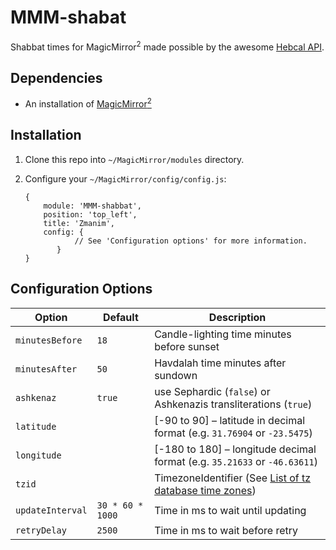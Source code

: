 # MMM-shabat
Shabbat times for MagicMirror<sup>2</sup> made possible by the awesome [Hebcal API](https://www.hebcal.com/home/developer-apis).

## Dependencies
  * An installation of [MagicMirror<sup>2</sup>](https://github.com/MichMich/MagicMirror)

## Installation
 1. Clone this repo into `~/MagicMirror/modules` directory.
 2. Configure your `~/MagicMirror/config/config.js`:
 
     ```
     {
         module: 'MMM-shabbat',
         position: 'top_left',
         title: 'Zmanim',
         config: {
                // See 'Configuration options' for more information.
            }
     }
     ```

## Configuration Options
| **Option** | **Default** | **Description** |
| --- | --- | --- |
| `minutesBefore` | `18` | Candle-lighting time minutes before sunset |
| `minutesAfter` | `50` | Havdalah time minutes after sundown |
| `ashkenaz` | `true` | use Sephardic (`false`) or Ashkenazis transliterations (`true`) |
| `latitude` | | [-90 to 90] – latitude in decimal format (e.g. `31.76904` or `-23.5475`) |
| `longitude` | | [-180 to 180] – longitude decimal format (e.g. `35.21633` or `-46.63611`) |
| `tzid` | | TimezoneIdentifier (See [List of tz database time zones](https://en.wikipedia.org/wiki/List_of_tz_database_time_zones)) |
| `updateInterval` | `30 * 60 * 1000` | Time in ms to wait until updating |
| `retryDelay` | `2500` | Time in ms to wait before retry |